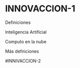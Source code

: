 # INNOVACCION-1
Definiciones

Inteligencia Artificial

Computo en la nube

Más defniciones

#INNIVACCION-2

